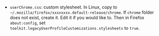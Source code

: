 - `userChrome.css`: custom stylesheet.
  In Linux, copy to `~/.mozilla/firefox/xxxxxxxx.default-release/chrome`.
  If `chrome` folder does not exist, create it.
  Edit it if you would like to.
  Then in Firefox `about:config`, set `toolkit.legacyUserProfileCustomizations.stylesheets` to `true`.

